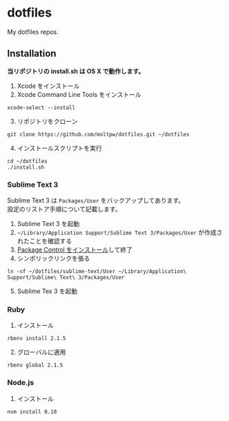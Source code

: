 dotfiles
========

My dotfiles repos.

## Installation
**当リポジトリの install.sh は OS X で動作します。**

1. Xcode をインストール
2. Xcode Command Line Tools をインストール
```
xcode-select --install
```
3. リポジトリをクローン
```
git clone https://github.com/moltpw/dotfiles.git ~/dotfiles
```
4. インストールスクリプトを実行
```
cd ~/dotfiles
./install.sh
```

### Sublime Text 3
Sublime Text 3 は `Packages/User` をバックアップしてあります。  
設定のリストア手順について記載します。

1. Sublime Text 3 を起動
2. `~/Library/Application Support/Sublime Text 3/Packages/User` が作成されたことを確認する
3. [Package Control をインストール](https://sublime.wbond.net/installation)して終了
4. シンボリックリンクを張る
```
ln -sf ~/dotfiles/sublime-text/User ~/Library/Application\ Support/Sublime\ Text\ 3/Packages/User
```
5. Sublime Tex 3 を起動

### Ruby

1. インストール
```
rbenv install 2.1.5
```
2. グローバルに適用
```
rbenv global 2.1.5
```

### Node.js

1. インストール
```
nvm install 0.10
```
